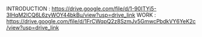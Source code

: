 INTRODUCTION : https://drive.google.com/file/d/1-90ITYj5-3IHqM2lCQ6L6zyWOY44bkBu/view?usp=drive_link
WORK : https://drive.google.com/file/d/1FrCWqpQ2z8SzmJv5GmwcPbdkVY6YeK2c/view?usp=drive_link
